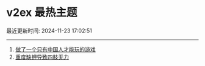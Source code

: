 # v2ex 最热主题

最近更新时间: 2024-11-23 17:02:51

--- 
1. [做了一个只有中国人才能玩的游戏](https://www.v2ex.com/t/1091956) 
2. [重度缺钾导致四肢无力](https://www.v2ex.com/t/1091963) 
